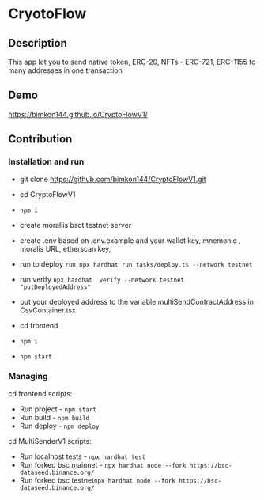 # CryotoFlow

## Description

This app let you to send native token, ERC-20, NFTs - ERC-721, ERC-1155 to many addresses in one transaction

## Demo 
https://bimkon144.github.io/CryptoFlowV1/

## Contribution

### Installation and run

- git clone https://github.com/bimkon144/CryptoFlowV1.git

- cd CryptoFlowV1
- ```npm i```
- create morallis bsct testnet server
- create .env based on .env.example and your wallet key, mnemonic , moralis URL, etherscan key, 

- run to deploy ```run npx hardhat run tasks/deploy.ts --network testnet```
- run verify ```npx hardhat  verify --network testnet "putDeployedAddress"```
- put your deployed address to the variable multiSendContractAddress in CsvContainer.tsx

- cd frontend
- ```npm i```
- ```npm start```


### Managing

cd frontend scripts:

* Run project  - ```npm start```
* Run build  - ```npm build```
* Run deploy  - ```npm deploy```

cd MultiSenderV1 scripts:

* Run localhost tests  - ```npx hardhat test```
* Run forked bsc mainnet - ```npx hardhat node --fork https://bsc-dataseed.binance.org/```
* Run forked bsc testnet```npx hardhat node --fork https://bsc-dataseed.binance.org/```
